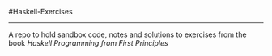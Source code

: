 #Haskell-Exercises

---

A repo to hold sandbox code, notes and solutions to exercises from the book *Haskell Programming from First Principles*

